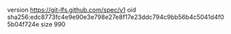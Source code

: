 version https://git-lfs.github.com/spec/v1
oid sha256:edc8773fc4e9e90e3e798e27e8f17e23ddc794c9bb56b4c5041d4f05b04f724e
size 990
